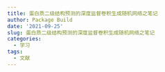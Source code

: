 ```yaml
---
title: 蛋白质二级结构预测的深度监督卷积生成随机网络之笔记
author: Package Build
date: '2021-09-25'
slug: 蛋白质二级结构预测的深度监督卷积生成随机网络之笔记
categories:
  - 学习
tags:
  - 文献
---
```

